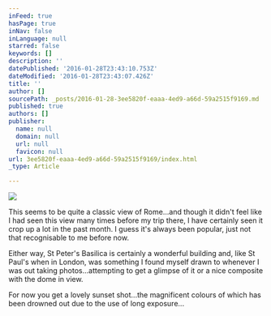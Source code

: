 ```yaml
---
inFeed: true
hasPage: true
inNav: false
inLanguage: null
starred: false
keywords: []
description: ''
datePublished: '2016-01-28T23:43:10.753Z'
dateModified: '2016-01-28T23:43:07.426Z'
title: ''
author: []
sourcePath: _posts/2016-01-28-3ee5820f-eaaa-4ed9-a66d-59a2515f9169.md
published: true
authors: []
publisher:
  name: null
  domain: null
  url: null
  favicon: null
url: 3ee5820f-eaaa-4ed9-a66d-59a2515f9169/index.html
_type: Article

---
```

![](https://s3-us-west-2.amazonaws.com/the-grid-img/p/0e1d8fff65055bc67f1304edf1583ac703e14085.jpg)

This seems to be quite a classic view of Rome...and though it didn't feel like I had seen this view many times before my trip there, I have certainly seen it crop up a lot in the past month. I guess it's always been popular, just not that recognisable to me before now.

Either way, St Peter's Basilica is certainly a wonderful building and, like St Paul's when in London, was something I found myself drawn to whenever I was out taking photos...attempting to get a glimpse of it or a nice composite with the dome in view.

For now you get a lovely sunset shot...the magnificent colours of which has been drowned out due to the use of long exposure...